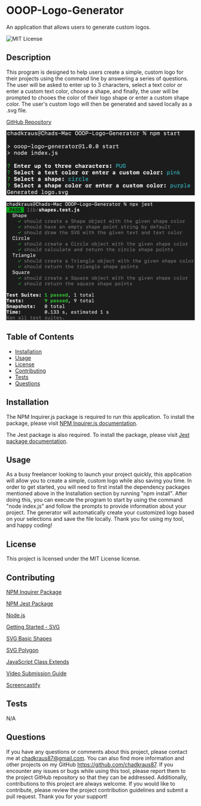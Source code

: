 # OOOP-Logo-Generator
An application that allows users to generate custom logos.

![MIT License](https://img.shields.io/badge/License-MIT-brightgreen)

## Description

This program is designed to help users create a simple, custom logo for their projects using the command line by answering a series of questions. The user will be asked to enter up to 3 characters, select a text color or enter a custom text color, choose a shape, and finally, the user will be prompted to chooes the color of their logo shape or enter a custom shape color. The user's custom logo will then be generated and saved locally as a .svg file.

[GitHub Repository](https://github.com/chadkraus87/OOOP-Logo-Generator)

![Terminal Demo - Logo](./examples/terminaldemo.png)

![Terminal Demo - Tests Passed](./examples/testspassed.png)

## Table of Contents

- [Installation](#installation)
- [Usage](#usage)
- [License](#license)
- [Contributing](#contributing)
- [Tests](#tests)
- [Questions](#questions)

## Installation

The NPM Inquirer.js package is required to run this application. To install the package, please visit [NPM Inquirer.js documentation](https://www.npmjs.com/package/inquirer).

The Jest package is also required. To install the package, please visit [Jest package documentation](https://www.npmjs.com/package/jest).

## Usage

As a busy freelancer looking to launch your project quickly, this application will allow you to create a simple, custom logo while also saving you time. In order to get started, you will need to first install the dependency packages mentioned above in the Installation section by running "npm install". After doing this, you can execute the program to start by using the command "node index.js" and follow the prompts to provide information about your project. The generator will automatically create your customized logo based on your selections and save the file locally. Thank you for using my tool, and happy coding!

## License

This project is licensed under the MIT License license.

## Contributing

[NPM Inquirer Package](https://www.npmjs.com/package/inquirer)

[NPM Jest Package](https://www.npmjs.com/package/jest)

[Node.js](https://nodejs.org/en/docs)

[Getting Started - SVG](https://developer.mozilla.org/en-US/docs/Web/SVG/Tutorial/Getting_Started)

[SVG Basic Shapes](https://developer.mozilla.org/en-US/docs/Web/SVG/Tutorial/Basic_Shapes)

[SVG Polygon](https://www.w3schools.com/graphics/svg_polygon.asp)

[JavaScript Class Extends](https://www.w3schools.com/jsref/jsref_class_extends.asp)

[Video Submission Guide](https://coding-boot-camp.github.io/full-stack/computer-literacy/video-submission-guide)

[Screencastify](https://www.screencastify.com/)

## Tests

N/A

## Questions

If you have any questions or comments about this project, please contact me at chadkraus87@gmail.com. You can also find more information and other projects on my GitHub https://github.com/chadkraus87. If you encounter any issues or bugs while using this tool, please report them to the project GitHub repository so that they can be addressed. Additionally, contributions to this project are always welcome. If you would like to contribute, please review the project contribution guidelines and submit a pull request. Thank you for your support!
